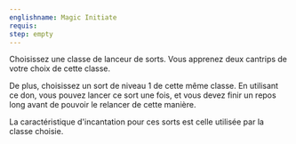 ```yaml
---
englishname: Magic Initiate
requis:
step: empty
---
```

Choisissez une classe de lanceur de sorts. Vous apprenez deux cantrips de votre choix de cette classe.

De plus, choisissez un sort de niveau 1 de cette même classe. En utilisant ce don, vous pouvez lancer ce sort une fois, et vous devez finir un repos long avant de pouvoir le relancer de cette manière.

La caractéristique d'incantation pour ces sorts est celle utilisée par la classe choisie.
